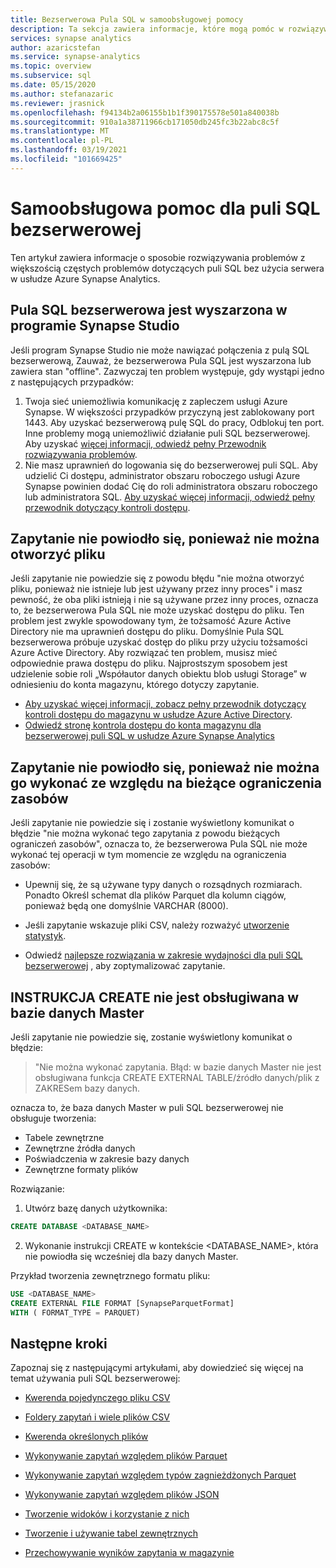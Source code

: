 ```yaml
---
title: Bezserwerowa Pula SQL w samoobsługowej pomocy
description: Ta sekcja zawiera informacje, które mogą pomóc w rozwiązywaniu problemów z pulą SQL bez serwera.
services: synapse analytics
author: azaricstefan
ms.service: synapse-analytics
ms.topic: overview
ms.subservice: sql
ms.date: 05/15/2020
ms.author: stefanazaric
ms.reviewer: jrasnick
ms.openlocfilehash: f94134b2a06155b1b1f390175578e501a840038b
ms.sourcegitcommit: 910a1a38711966cb171050db245fc3b22abc8c5f
ms.translationtype: MT
ms.contentlocale: pl-PL
ms.lasthandoff: 03/19/2021
ms.locfileid: "101669425"
---
```

# <a name="self-help-for-serverless-sql-pool"></a>Samoobsługowa pomoc dla puli SQL bezserwerowej

Ten artykuł zawiera informacje o sposobie rozwiązywania problemów z większością częstych problemów dotyczących puli SQL bez użycia serwera w usłudze Azure Synapse Analytics.

## <a name="serverless-sql-pool-is-grayed-out-in-synapse-studio"></a>Pula SQL bezserwerowa jest wyszarzona w programie Synapse Studio

Jeśli program Synapse Studio nie może nawiązać połączenia z pulą SQL bezserwerową, Zauważ, że bezserwerowa Pula SQL jest wyszarzona lub zawiera stan "offline". Zazwyczaj ten problem występuje, gdy wystąpi jedno z następujących przypadków:

1) Twoja sieć uniemożliwia komunikację z zapleczem usługi Azure Synapse. W większości przypadków przyczyną jest zablokowany port 1443. Aby uzyskać bezserwerową pulę SQL do pracy, Odblokuj ten port. Inne problemy mogą uniemożliwić działanie puli SQL bezserwerowej. Aby uzyskać [więcej informacji, odwiedź pełny Przewodnik rozwiązywania problemów](../troubleshoot/troubleshoot-synapse-studio.md).
2) Nie masz uprawnień do logowania się do bezserwerowej puli SQL. Aby udzielić Ci dostępu, administrator obszaru roboczego usługi Azure Synapse powinien dodać Cię do roli administratora obszaru roboczego lub administratora SQL. [Aby uzyskać więcej informacji, odwiedź pełny przewodnik dotyczący kontroli dostępu](../security/synapse-workspace-access-control-overview.md).

## <a name="query-fails-because-file-cannot-be-opened"></a>Zapytanie nie powiodło się, ponieważ nie można otworzyć pliku

Jeśli zapytanie nie powiedzie się z powodu błędu "nie można otworzyć pliku, ponieważ nie istnieje lub jest używany przez inny proces" i masz pewność, że oba pliki istnieją i nie są używane przez inny proces, oznacza to, że bezserwerowa Pula SQL nie może uzyskać dostępu do pliku. Ten problem jest zwykle spowodowany tym, że tożsamość Azure Active Directory nie ma uprawnień dostępu do pliku. Domyślnie Pula SQL bezserwerowa próbuje uzyskać dostęp do pliku przy użyciu tożsamości Azure Active Directory. Aby rozwiązać ten problem, musisz mieć odpowiednie prawa dostępu do pliku. Najprostszym sposobem jest udzielenie sobie roli „Współautor danych obiektu blob usługi Storage” w odniesieniu do konta magazynu, którego dotyczy zapytanie. 
- [Aby uzyskać więcej informacji, zobacz pełny przewodnik dotyczący kontroli dostępu do magazynu w usłudze Azure Active Directory](../../storage/common/storage-auth-aad-rbac-portal.md). 
- [Odwiedź stronę kontrola dostępu do konta magazynu dla bezserwerowej puli SQL w usłudze Azure Synapse Analytics](develop-storage-files-storage-access-control.md)

## <a name="query-fails-because-it-cannot-be-executed-due-to-current-resource-constraints"></a>Zapytanie nie powiodło się, ponieważ nie można go wykonać ze względu na bieżące ograniczenia zasobów 

Jeśli zapytanie nie powiedzie się i zostanie wyświetlony komunikat o błędzie "nie można wykonać tego zapytania z powodu bieżących ograniczeń zasobów", oznacza to, że bezserwerowa Pula SQL nie może wykonać tej operacji w tym momencie ze względu na ograniczenia zasobów: 

- Upewnij się, że są używane typy danych o rozsądnych rozmiarach. Ponadto Określ schemat dla plików Parquet dla kolumn ciągów, ponieważ będą one domyślnie VARCHAR (8000). 

- Jeśli zapytanie wskazuje pliki CSV, należy rozważyć [utworzenie statystyk](develop-tables-statistics.md#statistics-in-serverless-sql-pool). 

- Odwiedź [najlepsze rozwiązania w zakresie wydajności dla puli SQL bezserwerowej](best-practices-sql-on-demand.md) , aby zoptymalizować zapytanie.  

## <a name="create-statement-is-not-supported-in-master-database"></a>INSTRUKCJA CREATE nie jest obsługiwana w bazie danych Master

Jeśli zapytanie nie powiedzie się, zostanie wyświetlony komunikat o błędzie:

> "Nie można wykonać zapytania. Błąd: w bazie danych Master nie jest obsługiwana funkcja CREATE EXTERNAL TABLE/źródło danych/plik z ZAKRESem bazy danych. 

oznacza to, że baza danych Master w puli SQL bezserwerowej nie obsługuje tworzenia:
  - Tabele zewnętrzne
  - Zewnętrzne źródła danych
  - Poświadczenia w zakresie bazy danych
  - Zewnętrzne formaty plików

Rozwiązanie:

  1. Utwórz bazę danych użytkownika:

```sql
CREATE DATABASE <DATABASE_NAME>
```

  2. Wykonanie instrukcji CREATE w kontekście <DATABASE_NAME>, która nie powiodła się wcześniej dla bazy danych Master. 
  
  Przykład tworzenia zewnętrznego formatu pliku:
    
```sql
USE <DATABASE_NAME>
CREATE EXTERNAL FILE FORMAT [SynapseParquetFormat] 
WITH ( FORMAT_TYPE = PARQUET)
```

## <a name="next-steps"></a>Następne kroki

Zapoznaj się z następującymi artykułami, aby dowiedzieć się więcej na temat używania puli SQL bezserwerowej:

- [Kwerenda pojedynczego pliku CSV](query-single-csv-file.md)

- [Foldery zapytań i wiele plików CSV](query-folders-multiple-csv-files.md)

- [Kwerenda określonych plików](query-specific-files.md)

- [Wykonywanie zapytań względem plików Parquet](query-parquet-files.md)

- [Wykonywanie zapytań względem typów zagnieżdżonych Parquet](query-parquet-nested-types.md)

- [Wykonywanie zapytań względem plików JSON](query-json-files.md)

- [Tworzenie widoków i korzystanie z nich](create-use-views.md)

- [Tworzenie i używanie tabel zewnętrznych](create-use-external-tables.md)

- [Przechowywanie wyników zapytania w magazynie](create-external-table-as-select.md)
